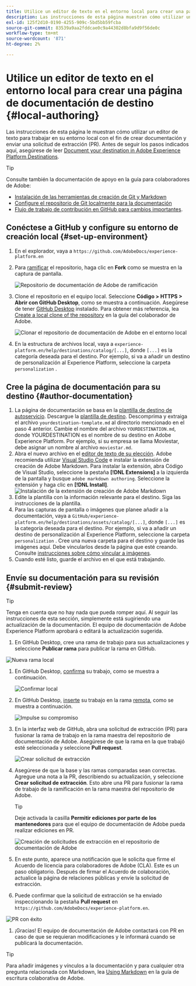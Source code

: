 ```yaml
---
title: Utilice un editor de texto en el entorno local para crear una página de documentación de destino
description: Las instrucciones de esta página muestran cómo utilizar un editor de texto para trabajar en el entorno local con el fin de crear una página de documentación para el destino del Experience Platform y enviarla para su revisión.
exl-id: 125f2d10-0190-4255-909c-5bd5bb59fcba
source-git-commit: 83539a9aa2fddcae0c9a44302d8bfa9d9f56de0c
workflow-type: tm+mt
source-wordcount: '871'
ht-degree: 2%

---
```


# Utilice un editor de texto en el entorno local para crear una página de documentación de destino {#local-authoring}

Las instrucciones de esta página le muestran cómo utilizar un editor de texto para trabajar en su entorno local con el fin de crear documentación y enviar una solicitud de extracción (PR). Antes de seguir los pasos indicados aquí, asegúrese de leer [Document your destination in Adobe Experience Platform Destinations](./documentation-instructions.md).

>[!TIP]
>
>Consulte también la documentación de apoyo en la guía para colaboradores de Adobe:
>* [Instalación de las herramientas de creación de Git y Markdown](https://experienceleague.adobe.com/docs/contributor/contributor-guide/setup/install-tools.html?lang=en)
>* [Configure el repositorio de Git localmente para la documentación](https://experienceleague.adobe.com/docs/contributor/contributor-guide/setup/local-repo.html?lang=en)
>* [Flujo de trabajo de contribución en GitHub para cambios importantes](https://experienceleague.adobe.com/docs/contributor/contributor-guide/setup/full-workflow.html?lang=en).


## Conéctese a GitHub y configure su entorno de creación local {#set-up-environment}

1. En el explorador, vaya a `https://github.com/AdobeDocs/experience-platform.en`
2. Para [ramificar](https://experienceleague.adobe.com/docs/contributor/contributor-guide/setup/local-repo.html?lang=en#fork-the-repository) el repositorio, haga clic en **Fork** como se muestra en la captura de pantalla.

   ![Repositorio de documentación de Adobe de ramificación](./assets/ssd-fork-repository.gif)

3. Clone el repositorio en el equipo local. Seleccione **Código > HTTPS > Abrir con GitHub Desktop**, como se muestra a continuación. Asegúrese de tener [GitHub Desktop](https://desktop.github.com/) instalado. Para obtener más referencia, lea [Create a local clone of the repository](https://experienceleague.adobe.com/docs/contributor/contributor-guide/setup/local-repo.html?lang=en#create-a-local-clone-of-the-repository) en la guía del colaborador de Adobe.

   ![Clonar el repositorio de documentación de Adobe en el entorno local](./assets/clone-local.png)

4. En la estructura de archivos local, vaya a `experience-platform.en/help/destinations/catalog/[...]`, donde `[...]` es la categoría deseada para el destino. Por ejemplo, si va a añadir un destino de personalización al Experience Platform, seleccione la carpeta `personalization` .

## Cree la página de documentación para su destino {#author-documentation}

1. La página de documentación se basa en la [plantilla de destino de autoservicio](./self-service-template.md). Descargue la [plantilla de destino](assets/yourdestination-template.zip). Descomprima y extraiga el archivo `yourdestination-template.md` al directorio mencionado en el paso 4 anterior.  Cambie el nombre del archivo `YOURDESTINATION.md`, donde YOURDESTINATION es el nombre de su destino en Adobe Experience Platform. Por ejemplo, si su empresa se llama Moviestar, debe asignar un nombre al archivo `moviestar.md`.
2. Abra el nuevo archivo en el [editor de texto de su elección](https://experienceleague.adobe.com/docs/contributor/contributor-guide/setup/install-tools.html?lang=en#understand-markdown-editors). Adobe recomienda utilizar [Visual Studio Code](https://code.visualstudio.com/) e instalar la extensión de creación de Adobe Markdown. Para instalar la extensión, abra Código de Visual Studio, seleccione la pestaña **[!DNL Extensions]** a la izquierda de la pantalla y busque `adobe markdown authoring`. Seleccione la extensión y haga clic en **[!DNL Install]**.
   ![Instalación de la extensión de creación de Adobe Markdown](./assets/install-adobe-markdown-extension.gif)
3. Edite la plantilla con la información relevante para el destino. Siga las instrucciones de la plantilla.
4. Para las capturas de pantalla o imágenes que planee añadir a la documentación, vaya a `GitHub/experience-platform.en/help/destinations/assets/catalog/[...]`, donde `[...]` es la categoría deseada para el destino. Por ejemplo, si va a añadir un destino de personalización al Experience Platform, seleccione la carpeta `personalization` . Cree una nueva carpeta para el destino y guarde las imágenes aquí. Debe vincularlos desde la página que esté creando. Consulte [instrucciones sobre cómo vincular a imágenes](https://experienceleague.adobe.com/docs/contributor/contributor-guide/writing-essentials/linking.html?lang=en#link-to-images).
5. Cuando esté listo, guarde el archivo en el que está trabajando.

## Envíe su documentación para su revisión {#submit-review}

>[!TIP]
>
>Tenga en cuenta que no hay nada que pueda romper aquí. Al seguir las instrucciones de esta sección, simplemente está sugiriendo una actualización de la documentación. El equipo de documentación de Adobe Experience Platform aprobará o editará la actualización sugerida.

1. En GitHub Desktop, cree una rama de trabajo para sus actualizaciones y seleccione **Publicar rama** para publicar la rama en GitHub.

![Nueva rama local](./assets/new-branch-local.gif)

1. En GitHub Desktop, [confirma](https://docs.github.com/en/free-pro-team@latest/github/getting-started-with-github/github-glossary#commit) su trabajo, como se muestra a continuación.

   ![Confirmar local](./assets/commit-local.png)

1. En GitHub Desktop, [inserte](https://docs.github.com/en/free-pro-team@latest/github/getting-started-with-github/github-glossary#push) su trabajo en la rama [remota](https://docs.github.com/en/free-pro-team@latest/github/getting-started-with-github/github-glossary#remote), como se muestra a continuación.

   ![Impulse su compromiso](./assets/push-local-to-remote.png)

1. En la interfaz web de GitHub, abra una solicitud de extracción (PR) para fusionar la rama de trabajo en la rama maestra del repositorio de documentación de Adobe. Asegúrese de que la rama en la que trabajó esté seleccionada y seleccione **Pull request**.

   ![Crear solicitud de extracción](./assets/ssd-create-pull-request-1.gif)

1. Asegúrese de que la base y las ramas comparadas sean correctas. Agregue una nota a la PR, describiendo su actualización, y seleccione **Crear solicitud de extracción**. Esto abre una PR para fusionar la rama de trabajo de la ramificación en la rama maestra del repositorio de Adobe.
   >[!TIP]
   >
   >Deje activada la casilla **Permitir ediciones por parte de los mantenedores** para que el equipo de documentación de Adobe pueda realizar ediciones en PR.

   ![Creación de solicitudes de extracción en el repositorio de documentación de Adobe](./assets/ssd-create-pull-request-2.png)

1. En este punto, aparece una notificación que le solicita que firme el Acuerdo de licencia para colaboradores de Adobe (CLA). Este es un paso obligatorio. Después de firmar el Acuerdo de colaboración, actualice la página de relaciones públicas y envíe la solicitud de extracción.

1. Puede confirmar que la solicitud de extracción se ha enviado inspeccionando la pestaña **Pull request** en `https://github.com/AdobeDocs/experience-platform.en`.

![PR con éxito](./assets/ssd-pr-successful.png)

1. ¡Gracias! El equipo de documentación de Adobe contactará con PR en caso de que se requieran modificaciones y le informará cuando se publicará la documentación.

>[!TIP]
>
>Para añadir imágenes y vínculos a la documentación y para cualquier otra pregunta relacionada con Markdown, lea [Using Markdown](https://experienceleague.adobe.com/docs/contributor/contributor-guide/writing-essentials/markdown.html?lang=en) en la guía de escritura colaborativa de Adobe.

